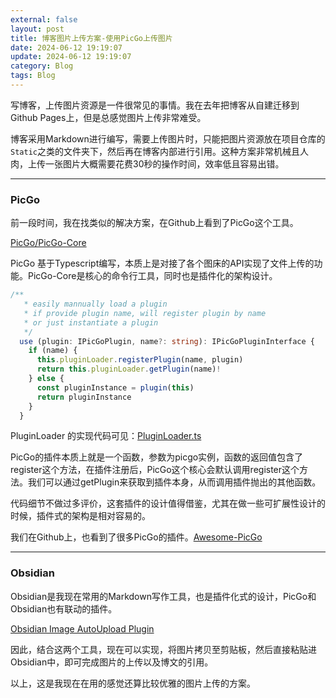 ```yaml
---
external: false
layout: post
title: 博客图片上传方案-使用PicGo上传图片
date: 2024-06-12 19:19:07
update: 2024-06-12 19:19:07
category: Blog
tags: Blog
---
```


写博客，上传图片资源是一件很常见的事情。我在去年把博客从自建迁移到Github Pages上，但是总感觉图片上传非常难受。

博客采用Markdown进行编写，需要上传图片时，只能把图片资源放在项目仓库的`Static`之类的文件夹下，然后再在博客内部进行引用。这种方案非常机械且人肉，上传一张图片大概需要花费30秒的操作时间，效率低且容易出错。

---
### PicGo

前一段时间，我在找类似的解决方案，在Github上看到了PicGo这个工具。

[PicGo/PicGo-Core](https://github.com/PicGo/PicGo-Core)

PicGo 基于Typescript编写，本质上是对接了各个图床的API实现了文件上传的功能。PicGo-Core是核心的命令行工具，同时也是插件化的架构设计。

```typescript
/**
   * easily mannually load a plugin
   * if provide plugin name, will register plugin by name
   * or just instantiate a plugin
   */
  use (plugin: IPicGoPlugin, name?: string): IPicGoPluginInterface {
    if (name) {
      this.pluginLoader.registerPlugin(name, plugin)
      return this.pluginLoader.getPlugin(name)!
    } else {
      const pluginInstance = plugin(this)
      return pluginInstance
    }
  }

```


PluginLoader 的实现代码可见：[PluginLoader.ts](https://github.com/PicGo/PicGo-Core/blob/dev/src/lib/PluginLoader.ts)

PicGo的插件本质上就是一个函数，参数为picgo实例，函数的返回值包含了register这个方法，在插件注册后，PicGo这个核心会默认调用register这个方法。我们可以通过getPlugin来获取到插件本身，从而调用插件抛出的其他函数。

代码细节不做过多评价，这套插件的设计值得借鉴，尤其在做一些可扩展性设计的时候，插件式的架构是相对容易的。

我们在Github上，也看到了很多PicGo的插件。[Awesome-PicGo](https://github.com/PicGo/Awesome-PicGo)

---

### Obsidian

Obsidian是我现在常用的Markdown写作工具，也是插件化式的设计，PicGo和Obsidian也有联动的插件。

[Obsidian Image AutoUpload Plugin](https://github.com/renmu123/obsidian-image-auto-upload-plugin)

因此，结合这两个工具，现在可以实现，将图片拷贝至剪贴板，然后直接粘贴进Obsidian中，即可完成图片的上传以及博文的引用。

以上，这是我现在在用的感觉还算比较优雅的图片上传的方案。
